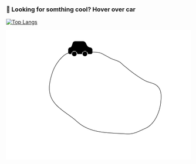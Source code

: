 ### 👋 Looking for somthing cool? Hover over car

[![Top Langs](https://github-readme-stats.vercel.app/api/top-langs/?username=asavan)](https://asavan.github.io/)

[![Demo](/images/car.svg)](https://asavan.github.io/)

<!--
**asavan/asavan** is a ✨ _special_ ✨ repository because its `README.md` (this file) appears on your GitHub profile.

Here are some ideas to get you started:

- 🔭 I’m currently working on ...
- 🌱 I’m currently learning ...
- 👯 I’m looking to collaborate on ...
- 🤔 I’m looking for help with ...
- 💬 Ask me about ...
- 📫 How to reach me: ...
- 😄 Pronouns: ...
- ⚡ Fun fact: ...
-->
